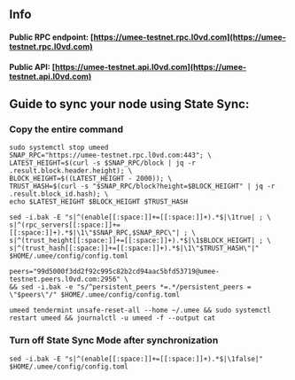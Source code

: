 ## Info
#### Public RPC endpoint: [https://umee-testnet.rpc.l0vd.com](https://umee-testnet.rpc.l0vd.com)
#### Public API: [https://umee-testnet.api.l0vd.com](https://umee-testnet.api.l0vd.com)

## Guide to sync your node using State Sync:

### Copy the entire command
```
sudo systemctl stop umeed
SNAP_RPC="https://umee-testnet.rpc.l0vd.com:443"; \
LATEST_HEIGHT=$(curl -s $SNAP_RPC/block | jq -r .result.block.header.height); \
BLOCK_HEIGHT=$((LATEST_HEIGHT - 2000)); \
TRUST_HASH=$(curl -s "$SNAP_RPC/block?height=$BLOCK_HEIGHT" | jq -r .result.block_id.hash); \
echo $LATEST_HEIGHT $BLOCK_HEIGHT $TRUST_HASH

sed -i.bak -E "s|^(enable[[:space:]]+=[[:space:]]+).*$|\1true| ; \
s|^(rpc_servers[[:space:]]+=[[:space:]]+).*$|\1\"$SNAP_RPC,$SNAP_RPC\"| ; \
s|^(trust_height[[:space:]]+=[[:space:]]+).*$|\1$BLOCK_HEIGHT| ; \
s|^(trust_hash[[:space:]]+=[[:space:]]+).*$|\1\"$TRUST_HASH\"|" $HOME/.umee/config/config.toml

peers="99d5000f3dd2f92c995c82b2cd94aac5bfd53719@umee-testnet.peers.l0vd.com:2956" \
&& sed -i.bak -e "s/^persistent_peers *=.*/persistent_peers = \"$peers\"/" $HOME/.umee/config/config.toml 

umeed tendermint unsafe-reset-all --home ~/.umee && sudo systemctl restart umeed && journalctl -u umeed -f --output cat
```

### Turn off State Sync Mode after synchronization
```
sed -i.bak -E "s|^(enable[[:space:]]+=[[:space:]]+).*$|\1false|" $HOME/.umee/config/config.toml
```
